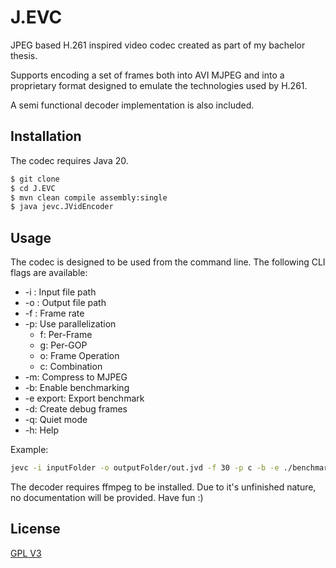 # J.EVC
JPEG based H.261 inspired video codec created as part of my bachelor thesis.

Supports encoding a set of frames both into AVI MJPEG and into a proprietary format designed to emulate the technologies used by H.261.

A semi functional decoder implementation is also included.

## Installation
The codec requires Java 20. 

```bash
$ git clone
$ cd J.EVC
$ mvn clean compile assembly:single
$ java jevc.JVidEncoder 
```

## Usage
The codec is designed to be used from the command line. The following CLI flags are available:

- -i : Input file path
- -o : Output file path
- -f : Frame rate
- -p: Use parallelization
  - f: Per-Frame
  - g: Per-GOP
  - o: Frame Operation
  - c: Combination
- -m: Compress to MJPEG
- -b: Enable benchmarking
- -e export: Export benchmark
- -d: Create debug frames
- -q: Quiet mode
- -h: Help

Example:

```bash
jevc -i inputFolder -o outputFolder/out.jvd -f 30 -p c -b -e ./benchmark.txt -q
```

The decoder requires ffmpeg to be installed. Due to it's unfinished nature, no documentation will be provided. Have fun :)

## License
[GPL V3](https://choosealicense.com/licenses/gpl-3.0/)
